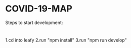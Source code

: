 # COVID-19-MAP
Steps to start development: 
#
1.cd into leafy
2.run "npm install"
3.run "npm run develop"
